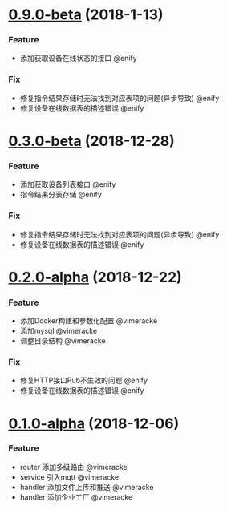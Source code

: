 <a name="7.1.2"></a>

# [0.9.0-beta](https://github.com/vimeracke/awesomeProject.git) (2018-1-13)
### Feature 
- 添加获取设备在线状态的接口 @enify 
### Fix 
- 修复指令结果存储时无法找到对应表项的问题(异步导致) @enify
- 修复设备在线数据表的描述错误 @enify 


# [0.3.0-beta](https://github.com/vimeracke/awesomeProject.git) (2018-12-28)
### Feature 
- 添加获取设备列表接口 @enify
- 指令结果分表存储 @enify
### Fix 
- 修复指令结果存储时无法找到对应表项的问题(异步导致) @enify
- 修复设备在线数据表的描述错误 @enify 


# [0.2.0-alpha](https://github.com/vimeracke/awesomeProject.git) (2018-12-22)
### Feature 
- 添加Docker构建和参数化配置 @vimeracke
- 添加mysql @vimeracke
- 调整目录结构 @vimeracke
### Fix 
- 修复HTTP接口Pub不生效的问题 @enify
- 修复设备在线数据表的描述错误 @enify 


# [0.1.0-alpha](https://github.com/vimeracke/awesomeProject.git) (2018-12-06)


### Feature  

- router 添加多级路由 @vimeracke
- service 引入mqtt @vimeracke
- handler 添加文件上传和推送 @vimeracke
- handler 添加企业工厂 @vimeracke
